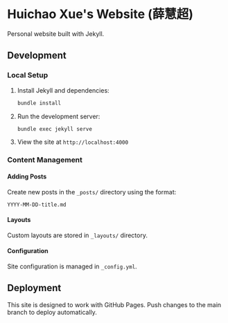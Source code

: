# Huichao Xue's Website (薛慧超)

Personal website built with Jekyll.

## Development

### Local Setup
1. Install Jekyll and dependencies:
   ```bash
   bundle install
   ```

2. Run the development server:
   ```bash
   bundle exec jekyll serve
   ```

3. View the site at `http://localhost:4000`

### Content Management

#### Adding Posts
Create new posts in the `_posts/` directory using the format:
```
YYYY-MM-DD-title.md
```

#### Layouts
Custom layouts are stored in `_layouts/` directory.

#### Configuration
Site configuration is managed in `_config.yml`.

## Deployment

This site is designed to work with GitHub Pages. Push changes to the main branch to deploy automatically.